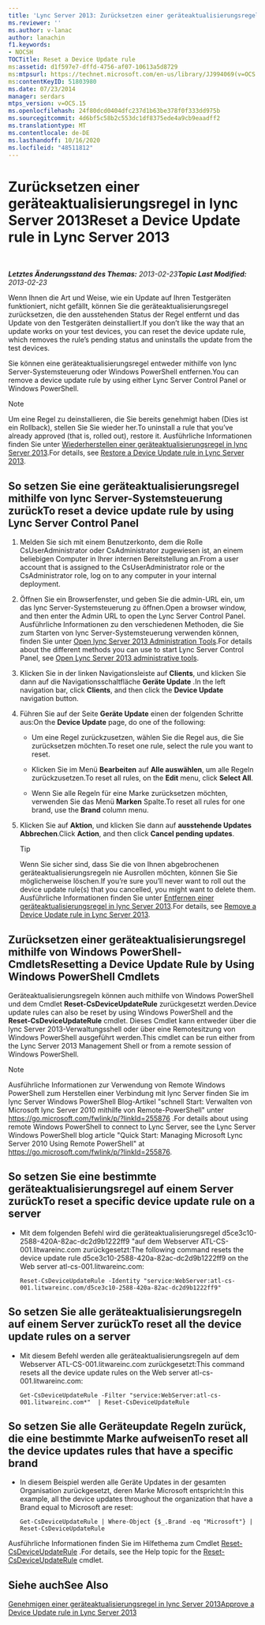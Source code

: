 ```yaml
---
title: 'Lync Server 2013: Zurücksetzen einer geräteaktualisierungsregel'
ms.reviewer: ''
ms.author: v-lanac
author: lanachin
f1.keywords:
- NOCSH
TOCTitle: Reset a Device Update rule
ms:assetid: d1f597e7-dffd-4756-af07-10613a5d8729
ms:mtpsurl: https://technet.microsoft.com/en-us/library/JJ994069(v=OCS.15)
ms:contentKeyID: 51803980
ms.date: 07/23/2014
manager: serdars
mtps_version: v=OCS.15
ms.openlocfilehash: 24f80dcd0404dfc237d1b63be378f0f333dd975b
ms.sourcegitcommit: 4d6bf5c58b2c553dc1df8375ede4a9cb9eaadff2
ms.translationtype: MT
ms.contentlocale: de-DE
ms.lasthandoff: 10/16/2020
ms.locfileid: "48511812"
---
```

# <a name="reset-a-device-update-rule-in-lync-server-2013"></a><span data-ttu-id="55aed-102">Zurücksetzen einer geräteaktualisierungsregel in lync Server 2013</span><span class="sxs-lookup"><span data-stu-id="55aed-102">Reset a Device Update rule in Lync Server 2013</span></span>

<div data-xmlns="http://www.w3.org/1999/xhtml">

<div class="topic" data-xmlns="http://www.w3.org/1999/xhtml" data-msxsl="urn:schemas-microsoft-com:xslt" data-cs="https://msdn.microsoft.com/">

<div data-asp="https://msdn2.microsoft.com/asp">



</div>

<div id="mainSection">

<div id="mainBody">

<span> </span>

<span data-ttu-id="55aed-103">_**Letztes Änderungsstand des Themas:** 2013-02-23_</span><span class="sxs-lookup"><span data-stu-id="55aed-103">_**Topic Last Modified:** 2013-02-23_</span></span>

<span data-ttu-id="55aed-104">Wenn Ihnen die Art und Weise, wie ein Update auf Ihren Testgeräten funktioniert, nicht gefällt, können Sie die geräteaktualisierungsregel zurücksetzen, die den ausstehenden Status der Regel entfernt und das Update von den Testgeräten deinstalliert.</span><span class="sxs-lookup"><span data-stu-id="55aed-104">If you don’t like the way that an update works on your test devices, you can reset the device update rule, which removes the rule’s pending status and uninstalls the update from the test devices.</span></span>

<span data-ttu-id="55aed-105">Sie können eine geräteaktualisierungsregel entweder mithilfe von lync Server-Systemsteuerung oder Windows PowerShell entfernen.</span><span class="sxs-lookup"><span data-stu-id="55aed-105">You can remove a device update rule by using either Lync Server Control Panel or Windows PowerShell.</span></span>

<div>


> [!NOTE]  
> <span data-ttu-id="55aed-106">Um eine Regel zu deinstallieren, die Sie bereits genehmigt haben (Dies ist ein Rollback), stellen Sie Sie wieder her.</span><span class="sxs-lookup"><span data-stu-id="55aed-106">To uninstall a rule that you’ve already approved (that is, rolled out), restore it.</span></span> <span data-ttu-id="55aed-107">Ausführliche Informationen finden Sie unter <A href="lync-server-2013-restore-a-device-update-rule.md">Wiederherstellen einer geräteaktualisierungsregel in lync Server 2013</A>.</span><span class="sxs-lookup"><span data-stu-id="55aed-107">For details, see <A href="lync-server-2013-restore-a-device-update-rule.md">Restore a Device Update rule in Lync Server 2013</A>.</span></span>



</div>

<div>

## <a name="to-reset-a-device-update-rule-by-using-lync-server-control-panel"></a><span data-ttu-id="55aed-108">So setzen Sie eine geräteaktualisierungsregel mithilfe von lync Server-Systemsteuerung zurück</span><span class="sxs-lookup"><span data-stu-id="55aed-108">To reset a device update rule by using Lync Server Control Panel</span></span>

1.  <span data-ttu-id="55aed-109">Melden Sie sich mit einem Benutzerkonto, dem die Rolle CsUserAdministrator oder CsAdministrator zugewiesen ist, an einem beliebigen Computer in Ihrer internen Bereitstellung an.</span><span class="sxs-lookup"><span data-stu-id="55aed-109">From a user account that is assigned to the CsUserAdministrator role or the CsAdministrator role, log on to any computer in your internal deployment.</span></span>

2.  <span data-ttu-id="55aed-110">Öffnen Sie ein Browserfenster, und geben Sie die admin-URL ein, um das lync Server-Systemsteuerung zu öffnen.</span><span class="sxs-lookup"><span data-stu-id="55aed-110">Open a browser window, and then enter the Admin URL to open the Lync Server Control Panel.</span></span> <span data-ttu-id="55aed-111">Ausführliche Informationen zu den verschiedenen Methoden, die Sie zum Starten von lync Server-Systemsteuerung verwenden können, finden Sie unter [Open lync Server 2013 Administration Tools](lync-server-2013-open-lync-server-administrative-tools.md).</span><span class="sxs-lookup"><span data-stu-id="55aed-111">For details about the different methods you can use to start Lync Server Control Panel, see [Open Lync Server 2013 administrative tools](lync-server-2013-open-lync-server-administrative-tools.md).</span></span>

3.  <span data-ttu-id="55aed-112">Klicken Sie in der linken Navigationsleiste auf **Clients**, und klicken Sie dann auf die Navigationsschaltfläche **Geräte Update** .</span><span class="sxs-lookup"><span data-stu-id="55aed-112">In the left navigation bar, click **Clients**, and then click the **Device Update** navigation button.</span></span>

4.  <span data-ttu-id="55aed-113">Führen Sie auf der Seite **Geräte Update** einen der folgenden Schritte aus:</span><span class="sxs-lookup"><span data-stu-id="55aed-113">On the **Device Update** page, do one of the following:</span></span>
    
      - <span data-ttu-id="55aed-114">Um eine Regel zurückzusetzen, wählen Sie die Regel aus, die Sie zurücksetzen möchten.</span><span class="sxs-lookup"><span data-stu-id="55aed-114">To reset one rule, select the rule you want to reset.</span></span>
    
      - <span data-ttu-id="55aed-115">Klicken Sie im Menü **Bearbeiten** auf **Alle auswählen**, um alle Regeln zurückzusetzen.</span><span class="sxs-lookup"><span data-stu-id="55aed-115">To reset all rules, on the **Edit** menu, click **Select All**.</span></span>
    
      - <span data-ttu-id="55aed-116">Wenn Sie alle Regeln für eine Marke zurücksetzen möchten, verwenden Sie das Menü **Marken** Spalte.</span><span class="sxs-lookup"><span data-stu-id="55aed-116">To reset all rules for one brand, use the **Brand** column menu.</span></span>

5.  <span data-ttu-id="55aed-117">Klicken Sie auf **Aktion**, und klicken Sie dann auf **ausstehende Updates Abbrechen**.</span><span class="sxs-lookup"><span data-stu-id="55aed-117">Click **Action**, and then click **Cancel pending updates**.</span></span>
    
    <div>
    

    > [!TIP]  
    > <span data-ttu-id="55aed-118">Wenn Sie sicher sind, dass Sie die von Ihnen abgebrochenen geräteaktualisierungsregeln nie Ausrollen möchten, können Sie Sie möglicherweise löschen.</span><span class="sxs-lookup"><span data-stu-id="55aed-118">If you’re sure you’ll never want to roll out the device update rule(s) that you cancelled, you might want to delete them.</span></span> <span data-ttu-id="55aed-119">Ausführliche Informationen finden Sie unter <A href="lync-server-2013-remove-a-device-update-rule.md">Entfernen einer geräteaktualisierungsregel in lync Server 2013</A>.</span><span class="sxs-lookup"><span data-stu-id="55aed-119">For details, see <A href="lync-server-2013-remove-a-device-update-rule.md">Remove a Device Update rule in Lync Server 2013</A>.</span></span>

    
    </div>

</div>

<div>

## <a name="resetting-a-device-update-rule-by-using-windows-powershell-cmdlets"></a><span data-ttu-id="55aed-120">Zurücksetzen einer geräteaktualisierungsregel mithilfe von Windows PowerShell-Cmdlets</span><span class="sxs-lookup"><span data-stu-id="55aed-120">Resetting a Device Update Rule by Using Windows PowerShell Cmdlets</span></span>

<span data-ttu-id="55aed-121">Geräteaktualisierungsregeln können auch mithilfe von Windows PowerShell und dem Cmdlet **Reset-CsDeviceUpdateRule** zurückgesetzt werden.</span><span class="sxs-lookup"><span data-stu-id="55aed-121">Device update rules can also be reset by using Windows PowerShell and the **Reset-CsDeviceUpdateRule** cmdlet.</span></span> <span data-ttu-id="55aed-122">Dieses Cmdlet kann entweder über die lync Server 2013-Verwaltungsshell oder über eine Remotesitzung von Windows PowerShell ausgeführt werden.</span><span class="sxs-lookup"><span data-stu-id="55aed-122">This cmdlet can be run either from the Lync Server 2013 Management Shell or from a remote session of Windows PowerShell.</span></span>

<div>


> [!NOTE]  
> <span data-ttu-id="55aed-123">Ausführliche Informationen zur Verwendung von Remote Windows PowerShell zum Herstellen einer Verbindung mit lync Server finden Sie im lync Server Windows PowerShell Blog-Artikel "schnell Start: Verwalten von Microsoft lync Server 2010 mithilfe von Remote-PowerShell" unter <A href="https://go.microsoft.com/fwlink/p/?linkid=255876">https://go.microsoft.com/fwlink/p/?linkId=255876</A> .</span><span class="sxs-lookup"><span data-stu-id="55aed-123">For details about using remote Windows PowerShell to connect to Lync Server, see the Lync Server Windows PowerShell blog article "Quick Start: Managing Microsoft Lync Server 2010 Using Remote PowerShell" at <A href="https://go.microsoft.com/fwlink/p/?linkid=255876">https://go.microsoft.com/fwlink/p/?linkId=255876</A>.</span></span>



</div>

<div>

## <a name="to-reset-a-specific-device-update-rule-on-a-server"></a><span data-ttu-id="55aed-124">So setzen Sie eine bestimmte geräteaktualisierungsregel auf einem Server zurück</span><span class="sxs-lookup"><span data-stu-id="55aed-124">To reset a specific device update rule on a server</span></span>

  - <span data-ttu-id="55aed-125">Mit dem folgenden Befehl wird die geräteaktualisierungsregel d5ce3c10-2588-420A-82ac-dc2d9b1222ff9 "auf dem Webserver ATL-CS-001.litwareinc.com zurückgesetzt:</span><span class="sxs-lookup"><span data-stu-id="55aed-125">The following command resets the device update rule d5ce3c10-2588-420a-82ac-dc2d9b1222ff9 on the Web server atl-cs-001.litwareinc.com:</span></span>
    
        Reset-CsDeviceUpdateRule -Identity "service:WebServer:atl-cs-001.litwareinc.com/d5ce3c10-2588-420a-82ac-dc2d9b1222ff9"

</div>

<div>

## <a name="to-reset-all-the-device-update-rules-on-a-server"></a><span data-ttu-id="55aed-126">So setzen Sie alle geräteaktualisierungsregeln auf einem Server zurück</span><span class="sxs-lookup"><span data-stu-id="55aed-126">To reset all the device update rules on a server</span></span>

  - <span data-ttu-id="55aed-127">Mit diesem Befehl werden alle geräteaktualisierungsregeln auf dem Webserver ATL-CS-001.litwareinc.com zurückgesetzt:</span><span class="sxs-lookup"><span data-stu-id="55aed-127">This command resets all the device update rules on the Web server atl-cs-001.litwareinc.com:</span></span>
    
        Get-CsDeviceUpdateRule -Filter "service:WebServer:atl-cs-001.litwareinc.com*"  | Reset-CsDeviceUpdateRule

</div>

<div>

## <a name="to-reset-all-the-device-updates-rules-that-have-a-specific-brand"></a><span data-ttu-id="55aed-128">So setzen Sie alle Geräteupdate Regeln zurück, die eine bestimmte Marke aufweisen</span><span class="sxs-lookup"><span data-stu-id="55aed-128">To reset all the device updates rules that have a specific brand</span></span>

  - <span data-ttu-id="55aed-129">In diesem Beispiel werden alle Geräte Updates in der gesamten Organisation zurückgesetzt, deren Marke Microsoft entspricht:</span><span class="sxs-lookup"><span data-stu-id="55aed-129">In this example, all the device updates throughout the organization that have a Brand equal to Microsoft are reset:</span></span>
    
        Get-CsDeviceUpdateRule | Where-Object {$_.Brand -eq "Microsoft"} | Reset-CsDeviceUpdateRule

</div>

<span data-ttu-id="55aed-130">Ausführliche Informationen finden Sie im Hilfethema zum Cmdlet [Reset-CsDeviceUpdateRule](https://docs.microsoft.com/powershell/module/skype/Reset-CsDeviceUpdateRule) .</span><span class="sxs-lookup"><span data-stu-id="55aed-130">For details, see the Help topic for the [Reset-CsDeviceUpdateRule](https://docs.microsoft.com/powershell/module/skype/Reset-CsDeviceUpdateRule) cmdlet.</span></span>

</div>

<div>

## <a name="see-also"></a><span data-ttu-id="55aed-131">Siehe auch</span><span class="sxs-lookup"><span data-stu-id="55aed-131">See Also</span></span>


[<span data-ttu-id="55aed-132">Genehmigen einer geräteaktualisierungsregel in lync Server 2013</span><span class="sxs-lookup"><span data-stu-id="55aed-132">Approve a Device Update rule in Lync Server 2013</span></span>](lync-server-2013-approve-a-device-update-rule.md)  
  

</div>

</div>

<span> </span>

</div>

</div>

</div>

